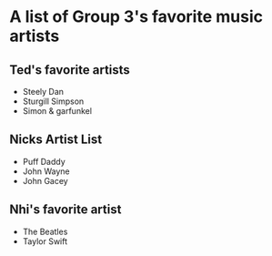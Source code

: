 # A list of Group 3's favorite music artists

## Ted's favorite artists

* Steely Dan
* Sturgill Simpson
* Simon & garfunkel


## Nicks Artist List

* Puff Daddy
* John Wayne
* John Gacey

## Nhi's favorite artist

* The Beatles
* Taylor Swift
